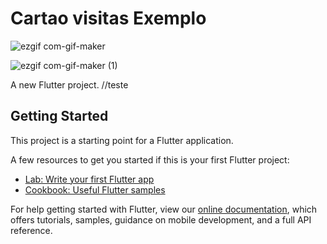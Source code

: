 # Cartao visitas Exemplo
![ezgif com-gif-maker](https://user-images.githubusercontent.com/98062365/152418055-dd86ae1f-2204-409e-81dc-2f927977c2cc.gif)


![ezgif com-gif-maker (1)](https://user-images.githubusercontent.com/98062365/152304220-55e74ac9-8656-4c52-9b4f-bf1443f582e1.gif)

A new Flutter project.
//teste
## Getting Started

This project is a starting point for a Flutter application.

A few resources to get you started if this is your first Flutter project:

- [Lab: Write your first Flutter app](https://flutter.dev/docs/get-started/codelab)
- [Cookbook: Useful Flutter samples](https://flutter.dev/docs/cookbook)

For help getting started with Flutter, view our
[online documentation](https://flutter.dev/docs), which offers tutorials,
samples, guidance on mobile development, and a full API reference.
